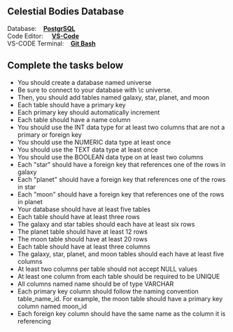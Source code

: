 
Celestial Bodies Database
----------------------------

Database: &nbsp;&nbsp;&nbsp;**[PostgrSQL](https://www.postgresql.org/download/)** <br/>
Code Editor: &nbsp;&nbsp;&nbsp;&nbsp;**[VS-Code](https://code.visualstudio.com/)** <br/>
VS-CODE Terminal: &nbsp;&nbsp;&nbsp;**[Git Bash](https://git-scm.com/downloads)**

Complete the tasks below
-------------------------------

- You should create a database named universe
- Be sure to connect to your database with \c universe. 
- Then, you should add tables named galaxy, star, planet, and moon
- Each table should have a primary key
- Each primary key should automatically increment
- Each table should have a name column
- You should use the INT data type for at least two columns that are not a primary or foreign key
- You should use the NUMERIC data type at least once
- You should use the TEXT data type at least once
- You should use the BOOLEAN data type on at least two columns
- Each "star" should have a foreign key that references one of the rows in galaxy
- Each "planet" should have a foreign key that references one of the rows in star
- Each "moon" should have a foreign key that references one of the rows in planet
- Your database should have at least five tables
- Each table should have at least three rows
- The galaxy and star tables should each have at least six rows
- The planet table should have at least 12 rows <br/>
- The moon table should have at least 20 rows
- Each table should have at least three columns
- The galaxy, star, planet, and moon tables should each have at least five columns
- At least two columns per table should not accept NULL values
- At least one column from each table should be required to be UNIQUE
- All columns named name should be of type VARCHAR
- Each primary key column should follow the naming convention table_name_id. For example, the moon table should have a primary key column named moon_id
- Each foreign key column should have the same name as the column it is referencing
